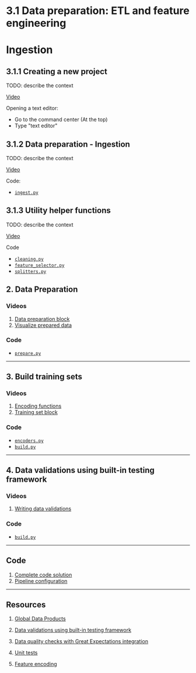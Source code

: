 # 3.1 Data preparation: ETL and feature engineering

# Ingestion

## 3.1.1 Creating a new project

TODO: describe the context

[Video](https://youtu.be/7hKrQmoARD8)

Opening a text editor:

* Go to the command center (At the top)
* Type "text editor"

## 3.1.2 Data preparation - Ingestion

TODO: describe the context

[Video](https://youtu.be/Ttfkry1QQD4)

Code: 
- [`ingest.py`](https://github.com/mage-ai/mlops/blob/master/mlops/unit_3_observability/data_loaders/ingest.py)


## 3.1.3 Utility helper functions

TODO: describe the context

[Video](https://youtu.be/FBh3P19lXj4)


Code

- [`cleaning.py`](https://github.com/mage-ai/mlops/blob/master/mlops/utils/data_preparation/cleaning.py)
- [`feature_selector.py`](https://github.com/mage-ai/mlops/blob/master/mlops/utils/data_preparation/feature_selector.py)
- [`splitters.py`](https://github.com/mage-ai/mlops/blob/master/mlops/utils/data_preparation/splitters.py)




## 2. Data Preparation

### Videos

1. [Data preparation block](https://youtu.be/TcTMVn3BxeY)
1. [Visualize prepared data](https://youtu.be/j0Hfaoc5wRY)

### Code

-   [`prepare.py`](https://github.com/mage-ai/mlops/blob/master/mlops/unit_3_observability/transformers/prepare.py)

---

## 3. Build training sets

### Videos

1. [Encoding functions](https://youtu.be/z8erMV-6joY)
1. [Training set block](https://youtu.be/qSzcfSHjJoY)

### Code

-   [`encoders.py`](https://github.com/mage-ai/mlops/blob/master/mlops/utils/data_preparation/encoders.py)
-   [`build.py`](https://github.com/mage-ai/mlops/blob/master/mlops/unit_3_observability/data_exporters/build.py)

---

## 4. Data validations using built-in testing framework

### Videos

1. [Writing data validations](https://youtu.be/tYPAl4Q8kpw)

### Code

-   [`build.py`](https://github.com/mage-ai/mlops/blob/master/mlops/unit_3_observability/data_exporters/build.py)

---

## Code

1. [Complete code solution](https://github.com/mage-ai/mlops)
1. [Pipeline configuration](https://github.com/mage-ai/mlops/blob/master/mlops/unit_3_observability/pipelines/data_preparation/metadata.yaml)

---

## Resources

1. [Global Data Products](https://docs.mage.ai/orchestration/global-data-products/overview)

1. [Data validations using built-in testing framework](https://docs.mage.ai/development/data-validation)

1. [Data quality checks with Great Expectations integration](https://docs.mage.ai/development/testing/great-expectations)

1. [Unit tests](https://docs.mage.ai/development/testing/unit-tests)

1. [Feature encoding](https://www.mage.ai/blog/qualitative-data)
